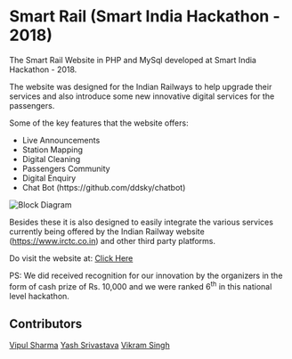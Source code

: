 # Smart Rail (Smart India Hackathon - 2018)
The Smart Rail Website in PHP and MySql developed at Smart India Hackathon - 2018.

The website was designed for the Indian Railways to help upgrade their services and also introduce some new innovative digital services for the passengers.

Some of the key features that the website offers:
<ul>
  <li>Live Announcements</li>
  <li>Station Mapping</li>
  <li>Digital Cleaning</li>
  <li>Passengers Community</li>
  <li>Digital Enquiry</li>
  <li>Chat Bot (https://github.com/ddsky/chatbot)</li>
</ul>

![Block Diagram](Block_diagram.jpg)

Besides these it is also designed to easily integrate the various services currently being offered by the Indian Railway website (https://www.irctc.co.in) and other third party platforms.

Do visit the website at: [Click Here](http://grilled-malfunction.000webhostapp.com/sih)

PS: We did received recognition for our innovation by the organizers in the form of cash prize of Rs. 10,000 and we were ranked 6<sup>th</sup> in this national level hackathon.

## Contributors
[Vipul Sharma](https://thevipulsharma.github.io/)
[Yash Srivastava](https://yashmustak.github.io/)
[Vikram Singh](https://vickyjaani.github.io/)
